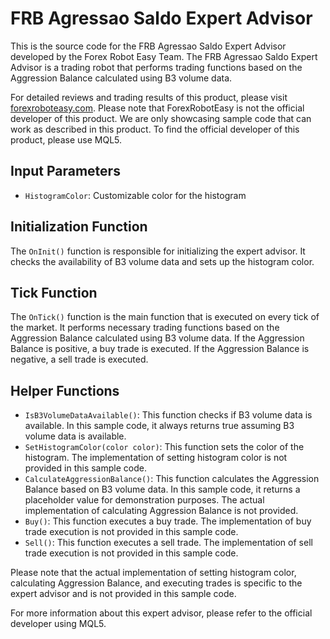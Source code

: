 # FRB Agressao Saldo Expert Advisor

This is the source code for the FRB Agressao Saldo Expert Advisor developed by the Forex Robot Easy Team. The FRB Agressao Saldo Expert Advisor is a trading robot that performs trading functions based on the Aggression Balance calculated using B3 volume data.

For detailed reviews and trading results of this product, please visit [forexroboteasy.com](https://forexroboteasy.com/forex-robot-review/frb-agressao-saldo-review-optimize-forex-with-b3-data/). Please note that ForexRobotEasy is not the official developer of this product. We are only showcasing sample code that can work as described in this product. To find the official developer of this product, please use MQL5.

## Input Parameters

- `HistogramColor`: Customizable color for the histogram

## Initialization Function

The `OnInit()` function is responsible for initializing the expert advisor. It checks the availability of B3 volume data and sets up the histogram color.

## Tick Function

The `OnTick()` function is the main function that is executed on every tick of the market. It performs necessary trading functions based on the Aggression Balance calculated using B3 volume data. If the Aggression Balance is positive, a buy trade is executed. If the Aggression Balance is negative, a sell trade is executed.

## Helper Functions

- `IsB3VolumeDataAvailable()`: This function checks if B3 volume data is available. In this sample code, it always returns true assuming B3 volume data is available.
- `SetHistogramColor(color color)`: This function sets the color of the histogram. The implementation of setting histogram color is not provided in this sample code.
- `CalculateAggressionBalance()`: This function calculates the Aggression Balance based on B3 volume data. In this sample code, it returns a placeholder value for demonstration purposes. The actual implementation of calculating Aggression Balance is not provided.
- `Buy()`: This function executes a buy trade. The implementation of buy trade execution is not provided in this sample code.
- `Sell()`: This function executes a sell trade. The implementation of sell trade execution is not provided in this sample code.

Please note that the actual implementation of setting histogram color, calculating Aggression Balance, and executing trades is specific to the expert advisor and is not provided in this sample code.

For more information about this expert advisor, please refer to the official developer using MQL5.
